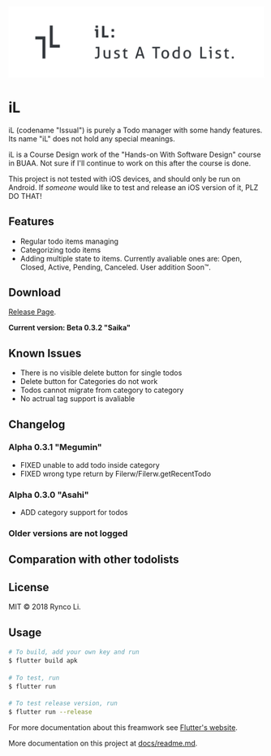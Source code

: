 ![iL Logo](docs/res/iL_header.png)

# iL

iL (codename "Issual") is purely a Todo manager with some handy features. Its
name "iL" does not hold any special meanings.

iL is a Course Design work of the "Hands-on With Software Design" course in
BUAA. Not sure if I'll continue to work on this after the course is done.

This project is not tested with iOS devices, and should only be run on Android.
If _someone_ would like to test and release an iOS version of it, PLZ DO THAT!

## Features

- Regular todo items managing
- Categorizing todo items
- Adding multiple state to items. Currently avaliable ones are: Open, Closed,
  Active, Pending, Canceled. User addition Soon™.

## Download

[Release Page](https://github.com/01010101lzy/issual/releases).

**Current version: Beta 0.3.2 "Saika"**

## Known Issues

- There is no visible delete button for single todos
- Delete button for Categories do not work
- Todos cannot migrate from category to category
- No actrual tag support is avaliable

## Changelog

### Alpha 0.3.1 "Megumin"

- FIXED unable to add todo inside category
- FIXED wrong type return by Filerw/Filerw.getRecentTodo

### Alpha 0.3.0 "Asahi"

- ADD category support for todos

### Older versions are not logged

## Comparation with other todolists

## License

MIT © 2018 Rynco Li.

## Usage

```sh
# To build, add your own key and run
$ flutter build apk

# To test, run
$ flutter run

# To test release version, run
$ flutter run --release
```

For more documentation about this freamwork see [Flutter's website](https://flutter.io).

More documentation on this project at [docs/readme.md]().
